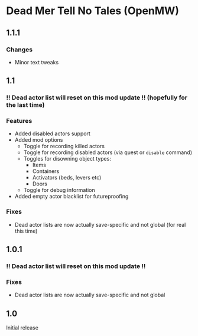 # Dead Mer Tell No Tales (OpenMW)

## 1.1.1

### Changes

- Minor text tweaks

## 1.1

### !! Dead actor list will reset on this mod update !! (hopefully for the last time)

### Features

- Added disabled actors support
- Added mod options
  - Toggle for recording killed actors
  - Toggle for recording disabled actors (via quest or `disable` command)
  - Toggles for disowning object types:
    - Items
    - Containers
    - Activators (beds, levers etc)
    - Doors
  - Toggle for debug information
- Added empty actor blacklist for futureproofing

### Fixes

- Dead actor lists are now actually save-specific and not global (for real this time)

## 1.0.1

### !! Dead actor list will reset on this mod update !!

### Fixes

- Dead actor lists are now actually save-specific and not global

## 1.0

Initial release